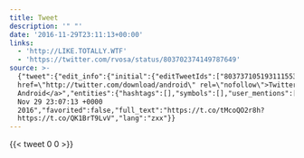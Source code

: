 ```yaml
---
title: Tweet
description: '" "'
date: '2016-11-29T23:11:13+00:00'
links:
  - 'http://LIKE.TOTALLY.WTF'
  - 'https://twitter.com/rvosa/status/803702374149787649'
source: >-
  {"tweet":{"edit_info":{"initial":{"editTweetIds":["803737105193111553"],"editableUntil":"2016-11-30T00:07:13.248Z","editsRemaining":"5","isEditEligible":true}},"retweeted":false,"source":"<a
  href=\"http://twitter.com/download/android\" rel=\"nofollow\">Twitter for
  Android</a>","entities":{"hashtags":[],"symbols":[],"user_mentions":[],"urls":[{"url":"https://t.co/tMcoQO2r8h","expanded_url":"http://LIKE.TOTALLY.WTF","display_url":"LIKE.TOTALLY.WTF","indices":["0","23"]},{"url":"https://t.co/QK1BrT9LvV","expanded_url":"https://twitter.com/rvosa/status/803702374149787649","display_url":"twitter.com/rvosa/status/8…","indices":["25","48"]}]},"display_text_range":["0","48"],"favorite_count":"0","id_str":"803737105193111553","truncated":false,"retweet_count":"0","id":"803737105193111553","possibly_sensitive":false,"created_at":"Tue
  Nov 29 23:07:13 +0000
  2016","favorited":false,"full_text":"https://t.co/tMcoQO2r8h?
  https://t.co/QK1BrT9LvV","lang":"zxx"}}
---
```

 
    
{{< tweet 0 0 >}}
    
